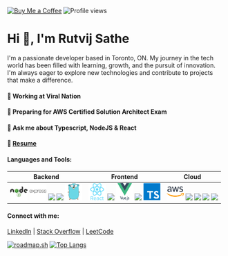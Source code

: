 [![Buy Me a Coffee](https://img.buymeacoffee.com/button-api/?text=Buy%20me%20a%20coffee&emoji=☕&slug=rutvijs&button_colour=FFDD00&font_colour=000000&font_family=Cookie&outline_colour=000000&coffee_colour=ffffff)](https://buymeacoffee.com/rutvijs)
![Profile views](https://komarev.com/ghpvc/?username=rutvij26&label=Profile%20views&color=4eb4f4&style=flat)
# Hi 👋, I'm Rutvij Sathe

I'm a passionate developer based in Toronto, ON. My journey in the tech world has been filled with learning, growth, and the pursuit of innovation. I'm always eager to explore new technologies and contribute to projects that make a difference.

#### 🔭 Working at **Viral Nation**

#### 🌱 Preparing for **AWS Certified Solution Architect Exam**

#### 💬 Ask me about **Typescript, NodeJS & React**

#### 📄 [Resume](https://drive.google.com/file/d/1D5AUcv3Iq4BLGv8Sqwa61Dp9w6A7o89-/view)

#### Languages and Tools:

| Backend | Frontend | Cloud |
| --- | --- | --- |
| <img src="https://raw.githubusercontent.com/devicons/devicon/master/icons/nodejs/nodejs-original-wordmark.svg" width="40"> <img src="https://raw.githubusercontent.com/devicons/devicon/master/icons/express/express-original-wordmark.svg" width="40"> <img src="https://cdn.worldvectorlogo.com/logos/django.svg" width="40"> <img src="https://www.vectorlogo.zone/logos/pocoo_flask/pocoo_flask-icon.svg" width="40"> <img src="https://raw.githubusercontent.com/devicons/devicon/master/icons/go/go-original.svg" width="40"> | <img src="https://raw.githubusercontent.com/devicons/devicon/master/icons/react/react-original-wordmark.svg" width="40"> <img src="https://angular.io/assets/images/logos/angular/angular.svg" width="40"> <img src="https://raw.githubusercontent.com/devicons/devicon/master/icons/vuejs/vuejs-original-wordmark.svg" width="40"> <img src="https://cdn.worldvectorlogo.com/logos/nextjs-2.svg" width="40"> <img src="https://raw.githubusercontent.com/devicons/devicon/master/icons/typescript/typescript-original.svg" width="40"> | <img src="https://raw.githubusercontent.com/devicons/devicon/master/icons/amazonwebservices/amazonwebservices-original-wordmark.svg" width="40"> <img src="https://www.vectorlogo.zone/logos/microsoft_azure/microsoft_azure-icon.svg" width="40"> <img src="https://www.vectorlogo.zone/logos/google_cloud/google_cloud-icon.svg" width="40"> <img src="https://www.vectorlogo.zone/logos/kubernetes/kubernetes-icon.svg" width="40"> <img src="https://www.vectorlogo.zone/logos/elastic/elastic-icon.svg" width="40"> |

#### Connect with me:

[LinkedIn](https://linkedin.com/in/https://www.linkedin.com/in/rutvijs) | [Stack Overflow](https://stackoverflow.com/users/20342347) | [LeetCode](https://www.leetcode.com/rut26sathe)

[![roadmap.sh](https://api.roadmap.sh/v1-badge/tall/662594b2e699ec2b9b3e117a?variant=dark)](https://roadmap.sh)
[![Top Langs](https://github-readme-stats.vercel.app/api/top-langs/?username=rutvij26)](https://github.com/anuraghazra/github-readme-stats)

